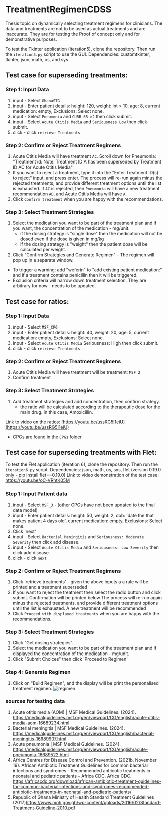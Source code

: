 # TreatmentRegimenCDSS
Thesis topic on dynamically selecting treatment regimens for clinicians. The data and treatments are not to be used as actual treatments and are inaccurate. They are for testing the Proof of concept only and for demonstrative purposes.  

To test the Tkinter application (iteration5), clone the repository. Then run the `iteration5.py` script to use the GUI. 
Dependencies: customtkinter, tkinter, json, math, os, and sys

## Test case for superseding treatments: 

### Step 1: Input Data 
1. input - Select `GhanaSTG`
2. input - Enter patient details: height: 120, weight: int > 10, age: 8, current medication: empty, Exclusions: Select none. 
3. input - Select `Pneumonia` and `CURB-65 >2` then click submit.
4. input - Select `Acute Otitis Media` and `Seriousness Low` then click submit.
5. click - click `retrieve Treatments`

### Step 2: Confirm or Reject Treatment Regimens
1. Acute Otitis Media will have treatment `AC`. Scroll down for Pneumonia:
   "Treatment id: Note: Treatment ID A has been superseded by Treatment ID AC for Acute Otitis Media"
2. If you want to reject a treatment, type it into the "Enter Treatment ID(s) to reject" input, and press enter.
   The process will re-run again minus the rejected treatments, and provide different treatment options until the list is exhausted.
   If `AC` is rejected, then `Pneumonia` will have a new treatment recommendation `AD`, and Acute Otitis Media will have `A`.
3. Click `Confirm treatment` when you are happy with the recommendations.

### Step 3: Select Treatment Strategies 
1. Select the medication you want to be part of the treatment plan and if you want, the concentration of the medication - mg/unit. 
   - if the dosing strategy is "single dose" then the medication will not be dosed even if the dose is given in mg/kg
   - if the dosing strategy is "weight" then the patient dose will be calculated per weight.
2. Click "Confirm Strategies and Generate Regimen" - The regimen will pop up in a separate window.

- To trigger a warning: add "weferin" to "add existing patient medication:" and if a treatment contains penicillin then it will be triggered.
- Exclusion criteria will narrow down treatment selection. They are arbitrary for now - needs to be updated. 

## Test case for ratios:

### Step 1: Input Data 
1. input - Select `MSF_CPG`
2. input - Enter patient details: height: 40, weight: 20, age: 5, current medication: empty, Exclusions: Select none. 
3. input - Select `Acute Otitis Media` Seriousness: High then click submit.
5. click - click `retrieve Treatments`

### Step 2: Confirm or Reject Treatment Regimens
1. Acute Otitis Media will have treatment will be treatment: `MSF 2`
2. Confirm treatment

### Step 3:  Select Treatment Strategies 
1. Add treatment strategies and add concentration, then confirm strategy.
   - the ratio will be calculated according to the therapeutic dose for the main drug. In this case, Amoxicillin. 


Link to video on the ratios: [https://youtu.be/ussRG5I1eiU](https://youtu.be/ussRG5I1eiU)

- CPGs are found in the `CPGs` folder

## Test case for superseding treatments with Flet: 

To test the Flet application (iteration 6), clone the repository. Then run the `iteration6.py` script. 
Dependencies: json, math, os, sys, flet (version 0.19.0 only - pip install flet==0.19.0)
Link to video demonstration of the test case: https://youtu.be/oC-VRhtK05M


### Step 1: Input Patient data
1. input - Select `MSF_3` - (other CPGs have not been updated to the final data model)
2. input - Enter patient details: height: 50, weight: 2, dob: 'date the that makes patient 4 days old', current medication: empty, Exclusions: Select none.
3. Click 'next' 
4. input - Select `Bacterial Meningitis` and `Seriousness: Moderate Severity` then click add disease.
5. input - Select `Acute Otitis Media` and `Seriousness: Low Severity` then click add disease.
6. click - click `next`

### Step 2: Confirm or Reject Treatment Regimens
1. Click 'retrieve treatments' - given the above inputs a a rule will be printed and a treatment superseded
2. If you want to reject the treatment then select the radio button and click submit. Confirmation will be printed below
   The process will re-run again minus the rejected treatments, and provide different treatment options until the list is exhausted.
   A new treatment will be recommended 
3. Click `Proceed with displayed treatments` when you are happy with the recommendations.

### Step 3: Select Treatment Strategies 
1. Click "Get dosing strategies".
2. Select the medication you want to be part of the treatment plan and if displayed the concentration of the medication - mg/unit. 
3. Click "Submit Choices" then click 'Proceed to Regimen'

### Step 4: Generate Regimen
1. Click on "Build Regimen", and the display will be print the personalised treatment regimen.
   ![regimen](https://github.com/user-attachments/assets/28a466ae-cdb6-437d-8199-9441b4d4acf2)


### sources for testing data
1. Acute otitis media (AOM) | MSF Medical Guidelines. (2024). https://medicalguidelines.msf.org/en/viewport/CG/english/acute-otitis-media-aom-16689234.html
2. Bacterial meningitis | MSF Medical Guidelines. (2024). https://medicalguidelines.msf.org/en/viewport/CG/english/bacterial-meningitis-16689907.html
3. Acute pneumonia | MSF Medical Guidelines. (2024). https://medicalguidelines.msf.org/en/viewport/CG/english/acute-pneumonia-16689522.html
4. Africa Centres for Disease Control and Prevention. (2021b, November 19). African Antibiotic Treatment Guidelines for common bacterial infections and syndromes - Recommended antibiotic treatments in neonatal and pediatric patients – Africa CDC. Africa CDC. https://africacdc.org/download/african-antibiotic-treatment-guidelines-for-common-bacterial-infections-and-syndromes-recommended-antibiotic-treatments-in-neonatal-and-pediatric-patients/
5. Republic of Ghana Ministry of Health Standard Treatment Guidelines (2017)https://www.moh.gov.gh/wp-content/uploads/2016/02/Standard-Treatment-Guideline-2010.pdf

